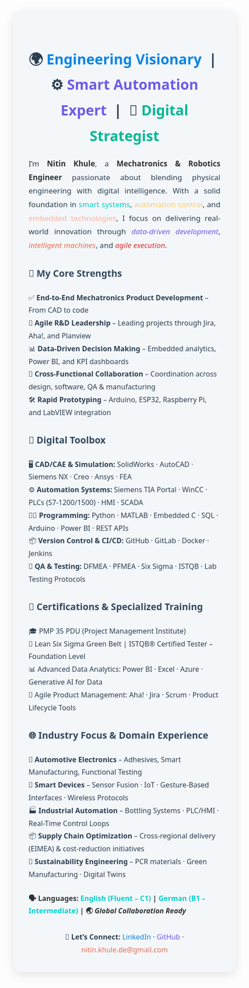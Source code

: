 <div style="font-family: 'Segoe UI', sans-serif; color: #2c3e50; background: #f4f7fa; padding: 35px; border-radius: 18px; box-shadow: 0 6px 20px rgba(0,0,0,0.1); max-width: 950px; margin: auto; line-height: 1.8;">

  <!-- Header Section -->
  <h2 style="font-size: 32px; text-align: center; margin-bottom: 20px;">
    🌍 <span style="color:#0984e3;">Engineering Visionary</span> &nbsp;|&nbsp;
    ⚙️ <span style="color:#6c5ce7;">Smart Automation Expert</span> &nbsp;|&nbsp;
    🧠 <span style="color:#00b894;">Digital Strategist</span>
  </h2>

  <!-- Introduction -->
  <p style="font-size: 17px; text-align: justify; margin-bottom: 25px;">
    I’m <strong style="color:#2d3436;">Nitin Khule</strong>, a <strong style="color:#2d3436;">Mechatronics & Robotics Engineer</strong> passionate about blending physical engineering with digital intelligence.
    With a solid foundation in <span style="color:#00cec9;">smart systems</span>, <span style="color:#fdcb6e;">automation control</span>, and <span style="color:#fab1a0;">embedded technologies</span>,
    I focus on delivering real-world innovation through <em style="color:#6c5ce7;">data-driven development</em>,
    <em style="color:#e17055;">intelligent machines</em>, and <em style="color:#d63031;">agile execution</em>.
  </p>

  <!-- Strengths -->
  <h3 style="color: #34495e; font-size: 21px;">🎯 My Core Strengths</h3>
  <ul style="list-style-type: none; padding-left: 0; font-size: 16px;">
    <li>✅ <strong>End-to-End Mechatronics Product Development</strong> – From CAD to code</li>
    <li>🧠 <strong>Agile R&D Leadership</strong> – Leading projects through Jira, Aha!, and Planview</li>
    <li>📊 <strong>Data-Driven Decision Making</strong> – Embedded analytics, Power BI, and KPI dashboards</li>
    <li>🤝 <strong>Cross-Functional Collaboration</strong> – Coordination across design, software, QA & manufacturing</li>
    <li>🛠️ <strong>Rapid Prototyping</strong> – Arduino, ESP32, Raspberry Pi, and LabVIEW integration</li>
  </ul>

  <!-- Tech Tools -->
  <h3 style="color: #34495e; font-size: 21px;">🧰 Digital Toolbox</h3>
  <ul style="list-style-type: none; padding-left: 0; font-size: 16px;">
    <li>🖥️ <strong>CAD/CAE & Simulation:</strong> SolidWorks · AutoCAD · Siemens NX · Creo · Ansys · FEA</li>
    <li>⚙️ <strong>Automation Systems:</strong> Siemens TIA Portal · WinCC · PLCs (S7-1200/1500) · HMI · SCADA</li>
    <li>👨‍💻 <strong>Programming:</strong> Python · MATLAB · Embedded C · SQL · Arduino · Power BI · REST APIs</li>
    <li>📦 <strong>Version Control & CI/CD:</strong> GitHub · GitLab · Docker · Jenkins</li>
    <li>🔬 <strong>QA & Testing:</strong> DFMEA · PFMEA · Six Sigma · ISTQB · Lab Testing Protocols</li>
  </ul>

  <!-- Certifications -->
  <h3 style="color: #34495e; font-size: 21px;">📜 Certifications & Specialized Training</h3>
  <ul style="list-style-type: none; padding-left: 0; font-size: 16px;">
    <li>🎓 PMP 35 PDU (Project Management Institute)</li>
    <li>🧪 Lean Six Sigma Green Belt | ISTQB® Certified Tester – Foundation Level</li>
    <li>📊 Advanced Data Analytics: Power BI · Excel · Azure · Generative AI for Data</li>
    <li>🚀 Agile Product Management: Aha! · Jira · Scrum · Product Lifecycle Tools</li>
  </ul>

  <!-- Industry Focus -->
  <h3 style="color: #34495e; font-size: 21px;">🌐 Industry Focus & Domain Experience</h3>
  <ul style="list-style-type: none; padding-left: 0; font-size: 16px;">
    <li>🚗 <strong>Automotive Electronics</strong> – Adhesives, Smart Manufacturing, Functional Testing</li>
    <li>🧠 <strong>Smart Devices</strong> – Sensor Fusion · IoT · Gesture-Based Interfaces · Wireless Protocols</li>
    <li>🏭 <strong>Industrial Automation</strong> – Bottling Systems · PLC/HMI · Real-Time Control Loops</li>
    <li>📦 <strong>Supply Chain Optimization</strong> – Cross-regional delivery (EIMEA) & cost-reduction initiatives</li>
    <li>🌱 <strong>Sustainability Engineering</strong> – PCR materials · Green Manufacturing · Digital Twins</li>
  </ul>

  <!-- Languages -->
  <p style="font-size: 16px; margin-top: 25px; font-weight: bold; color: #2d3436;">
    🗣️ <strong>Languages:</strong>
    <span style="color: #00cec9;">English (Fluent – C1)</span> |
    <span style="color: #00cec9;">German (B1 – Intermediate)</span> |
    🌏 <em>Global Collaboration Ready</em>
  </p>

  <!-- Contact -->
  <div style="margin-top: 30px; text-align: center; font-size: 16px;">
    🔗 <strong>Let’s Connect:</strong>
    <a href="https://www.linkedin.com/in/nitinkhule" target="_blank" style="color:#0984e3; text-decoration:none;">LinkedIn</a> ·
    <a href="https://github.com/NitinKhule" target="_blank" style="color:#6c5ce7; text-decoration:none;">GitHub</a> ·
    <a href="mailto:nitin.khule.de@gmail.com" style="color:#e17055; text-decoration:none;">nitin.khule.de@gmail.com</a>
  </div>

</div>
